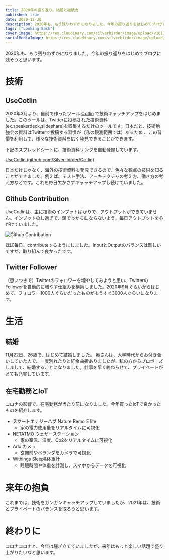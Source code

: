 ```yaml
---
title: 2020年の振り返り。結婚と継続力
published: true
date: 2020-12-30
description: 2020年も、もう残りわずかになりました。今年の振り返りをはじめてブログに残そうと思います。
tags: ["Looking Back"]
cover_image: https://res.cloudinary.com/silverbirder/image/upload/v1611128736/silver-birder.github.io/assets/logo.png
socialMediaImage: https://res.cloudinary.com/silverbirder/image/upload/v1611128736/silver-birder.github.io/assets/logo.png
---
```


2020年も、もう残りわずかになりました。今年の振り返りをはじめてブログに残そうと思います。

# 技術
## UseCotlin

2020年3月より、自前で作ったツール [Cotlin](https://github.com/Silver-birder/Cotlin) で技術キャッチアップをはじめました。このツールは、Twitterに投稿された技術資料(ex.speakerdeck,slideshare)を収集するだけのツールです。日本だと、技術勉強会の資料はTwitterで投稿する習慣が（私の観測範囲では）あるため
、この習慣を利用して、様々な技術資料を広く発見できることができます。

下記のスプレッドシートに、技術資料リンクを自動登録しています。

[UseCotlin (github.com/Silver-birder/Cotlin)](https://docs.google.com/spreadsheets/d/1IaJOw9-GdoHhz3D0CzvJfFitrmEN8KpgIleer9rmxiw/edit)

日本だけじゃなく、海外の技術資料も発見できるので、色々な観点の技術を知ることができました。例えば、テスト手法、アーキテクチャの考え方、働き方の考え方などです。これを毎日欠かさずキャッチアップし続けていました。

## Github Contribution

UseCotlinは、主に技術のインプットばかりで、アウトプットができていません。インプットのし過ぎで、頭でっかちにならないよう、毎日アウトプットを心がけていました。

![Github Contribution](https://res.cloudinary.com/silverbirder/image/upload/v1614431446/silver-birder.github.io/blog/Github_Contribution.png)

ほぼ毎日、contributeするようにしました。InputとOutputのバランスは難しいですが、取り組んで良かったです。

## Twitter Follower

（思いつきで）Twitterのフォロワーを増やしてみようと思い、TwitterのFollowerを自動的に増やす仕組みを構築しました。2020年9月ぐらいからはじめて、フォロワー1000人ぐらいだったものがもうすぐ3000人ぐらいになります。

<iframely-embed url="https://twitter.com/silver_birder/status/1318861346327252993"></iframely-embed>

# 生活
## 結婚

11月22日、26歳で、はじめて結婚しました。
奥さんは、大学時代からお付き合いしていた人で、一度別れたりと紆余曲折ありましたが、私の方からプロポーズしまして、結婚することになりました。仕事を早く終わらせて、プライベートがとても充実しています。

## 在宅勤務とIoT

コロナの影響で、在宅勤務が当たり前になりました。今年買ったIoTで良かったものを紹介します。

* スマートエナジーハブ Nature Remo E lite
  * 家の電力使用量をリアルタイムに可視化
* NETATMO ウェザーステーション
  * 家の室温、湿度、Co2をリアルタイムに可視化
* Arlo カメラ
  * 玄関前やベランダをカメラで可視化
* Withings Sleep&体重計
  * 睡眠時間や体重を計測し、スマホからデータを可視化

# 来年の抱負
これまでは、技術をガンガンキャッチアップしていましたが、2021年は、技術とプライベートのバランスを取ろうと思います。

# 終わりに
コロナコロナと、今年は騒ぎ立てていましたが、来年はもっと楽しい話題で盛り上がりたいなと思います。
